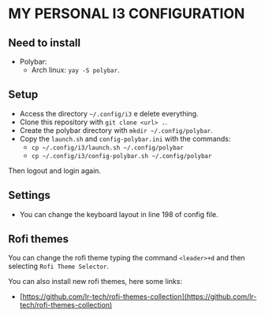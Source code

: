 # MY PERSONAL I3 CONFIGURATION

## Need to install

- Polybar:
    - Arch linux: `yay -S polybar`.

## Setup

- Access the directory `~/.config/i3` e delete everything.
- Clone this repository with `git clone <url> .`.
- Create the polybar directory with `mkdir ~/.config/polybar`.
- Copy the `launch.sh` and `config-polybar.ini` with the commands:
    - `cp ~/.config/i3/launch.sh ~/.config/polybar`
    - `cp ~/.config/i3/config-polybar.sh ~/.config/polybar`

Then logout and login again.

## Settings

- You can change the keyboard layout in line 198 of config file.

## Rofi themes

You can change the rofi theme typing the command `<leader>+d` and then selecting `Rofi Theme Selector`.

You can also install new rofi themes, here some links:

- [https://github.com/lr-tech/rofi-themes-collection](https://github.com/lr-tech/rofi-themes-collection)
